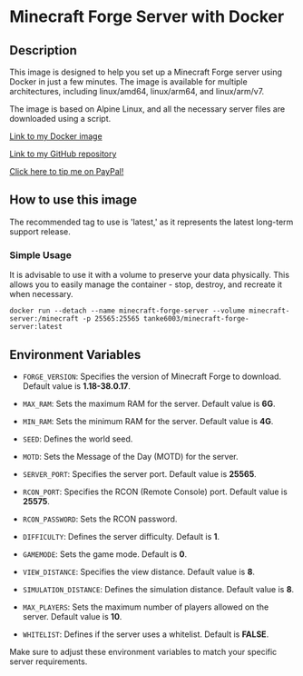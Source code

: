 # Minecraft Forge Server with Docker

## Description
This image is designed to help you set up a Minecraft Forge server using Docker in just a few minutes. The image is available for multiple architectures, including linux/amd64, linux/arm64, and linux/arm/v7.

The image is based on Alpine Linux, and all the necessary server files are downloaded using a script.

[Link to my Docker image](https://hub.docker.com/r/tanke6003/minecraft-forge-server)

[Link to my GitHub repository](https://github.com/Tanke6003/minecraft-forge-server)

[Click here to tip me on PayPal!](https://paypal.me/Zoombeco)

## How to use this image

The recommended tag to use is 'latest,' as it represents the latest long-term support release.

### Simple Usage

It is advisable to use it with a volume to preserve your data physically. This allows you to easily manage the container - stop, destroy, and recreate it when necessary.

```
docker run --detach --name minecraft-forge-server --volume minecraft-server:/minecraft -p 25565:25565 tanke6003/minecraft-forge-server:latest
```

## Environment Variables

- `FORGE_VERSION`: Specifies the version of Minecraft Forge to download. Default value is **1.18-38.0.17**.

- `MAX_RAM`: Sets the maximum RAM for the server. Default value is **6G**.

- `MIN_RAM`: Sets the minimum RAM for the server. Default value is **4G**.

- `SEED`: Defines the world seed.

- `MOTD`: Sets the Message of the Day (MOTD) for the server.

- `SERVER_PORT`: Specifies the server port. Default value is **25565**.

- `RCON_PORT`: Specifies the RCON (Remote Console) port. Default value is **25575**.

- `RCON_PASSWORD`: Sets the RCON password.

- `DIFFICULTY`: Defines the server difficulty. Default is **1**.

- `GAMEMODE`: Sets the game mode. Default is **0**.

- `VIEW_DISTANCE`: Specifies the view distance. Default value is **8**.

- `SIMULATION_DISTANCE`: Defines the simulation distance. Default value is **8**.

- `MAX_PLAYERS`: Sets the maximum number of players allowed on the server. Default value is **10**.

- `WHITELIST`: Defines if the server uses a whitelist. Default is **FALSE**.

Make sure to adjust these environment variables to match your specific server requirements.

